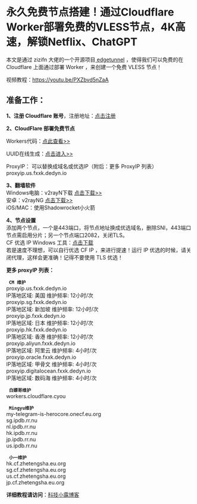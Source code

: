 # 永久免费节点搭建！通过Cloudflare Worker部署免费的VLESS节点，4K高速，解锁Netflix、ChatGPT

本文是通过 zizifn 大佬的一个开源项目[ edgetunnel](https://github.com/zizifn/edgetunnel) ，使得我们可以免费的在 Cloudflare 上面通过部署 Worker ，来创建一个免费 VLESS 节点！

视频教程：https://youtu.be/PXZbvd5nZaA

## 准备工作：

**1、注册 Cloudflare 账号**，注册地址：[点击注册](https://dash.cloudflare.com/1fd6ef1f052a191089c7a5628aa6f5a7)

**2、CloudFlare 部署免费节点**

Workers代码：[点此查看>>](https://raw.githubusercontent.com/zizifn/edgetunnel/main/src/worker-vless.js) 

UUID在线生成：[点击进入>>](https://1024tools.com/uuid/)

ProxyIP： 可以替换成域名或优选IP（附后：更多 ProxyIP 列表）  
proxyip.us.fxxk.dedyn.io


**3、翻墙软件**  
Windows电脑：v2rayN下载 [点击下载>>](https://github.com/2dust/v2rayN/releases/download/6.45/zz_v2rayN-With-Core-SelfContained.7z)  
安卓：v2rayNG [点击下载>>](https://github.com/2dust/v2rayNG/releases)  
iOS/MAC：使用Shadowrocket小火箭

**4、节点设置**  
添加两个节点，一个是443端口，将节点地址换成优选域名，删除SNI，443端口节点需启用分片；另一个节点端口2082，关闭TLS。  
CF 优选 IP Windows 工具：[点击下载](https://github.com/badafans/better-cloudflare-ip/releases/download/20221201/batch.zip)   
若是速度不理想，可以自行优选 CF IP ，来进行提速！运行 IP 优选的时候，请关闭代理，这样会更准确！记得不要使用 TLS 优选！



**更多 proxyIP 列表：**

<code> **CM 维护** </code>  
proxyip.us.fxxk.dedyn.io  
IP落地区域: 美国 维护频率: 12小时/次  
proxyip.sg.fxxk.dedyn.io  
IP落地区域: 新加坡 维护频率: 12小时/次  
proxyip.jp.fxxk.dedyn.io  
IP落地区域: 日本 维护频率: 12小时/次  
proxyip.hk.fxxk.dedyn.io  
IP落地区域: 香港 维护频率: 12小时/次  
proxyip.aliyun.fxxk.dedyn.io  
IP落地区域: 阿里云 维护频率: 4小时/次  
proxyip.oracle.fxxk.dedyn.io  
IP落地区域: 甲骨文 维护频率: 4小时/次  
proxyip.digitalocean.fxxk.dedyn.io  
IP落地区域: 数码海 维护频率: 4小时/次

<code> **白嫖哥维护** </code>  
workers.cloudflare.cyou

<code> **Mingyu维护** </code>  
my-telegram-is-herocore.onecf.eu.org  
sg.ipdb.rr.nu  
nl.ipdb.rr.nu  
hk.ipdb.rr.nu  
jp.ipdb.rr.nu  
us.ipdb.rr.nu

<code> **小一维护** </code>  
hk.cf.zhetengsha.eu.org  
sg.cf.zhetengsha.eu.org  
us.cf.zhetengsha.eu.org  
jp.cf.zhetengsha.eu.org


**详细教程请访问**：[科技小露博客](https://www.kejixiaolu.com/)
